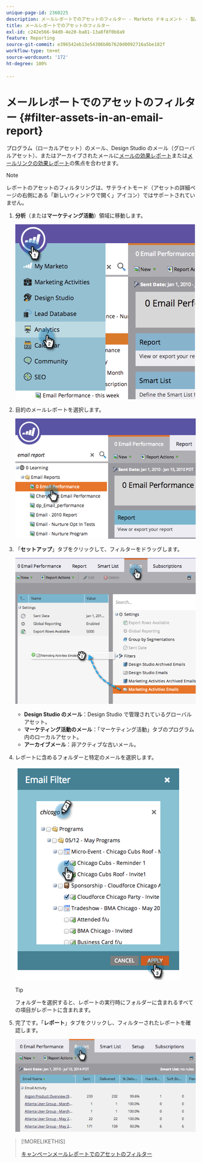 ```yaml
---
unique-page-id: 2360225
description: メールレポートでのアセットのフィルター - Marketo ドキュメント - 製品ドキュメント
title: メールレポートでのアセットのフィルター
exl-id: c242e566-94d0-4e20-ba81-13a8f8f0b8a9
feature: Reporting
source-git-commit: e396542eb13e54306b0b7620d0092716a5be182f
workflow-type: tm+mt
source-wordcount: '172'
ht-degree: 100%

---
```


# メールレポートでのアセットのフィルター {#filter-assets-in-an-email-report}

プログラム（ローカルアセット）のメール、Design Studio のメール（グローバルアセット）、またはアーカイブされたメールに[メールの効果レポート](/help/marketo/product-docs/email-marketing/email-programs/email-program-data/email-performance-report.md)または[メールリンクの効果レポート](/help/marketo/product-docs/email-marketing/email-programs/email-program-data/email-link-performance-report.md)の焦点を合わせます。

>[!NOTE]
>
>レポートのアセットのフィルタリングは、サテライトモード（アセットの詳細ページの右側にある「新しいウィンドウで開く」アイコン）ではサポートされていません。

1. **分析**（または&#x200B;**マーケティング活動**）領域に移動します。

   ![](assets/image2014-9-16-15-3a53-3a26.png)

1. 目的のメールレポートを選択します。

   ![](assets/image2014-9-16-15-3a53-3a29.png)

1. 「**セットアップ**」タブをクリックして、フィルターをドラッグします。

   ![](assets/image2014-9-16-15-3a53-3a32.png)

   * **Design Studio のメール**：Design Studio で管理されているグローバルアセット。
   * **マーケティング活動のメール**：「マーケティング活動」タブのプログラム内のローカルアセット。
   * **アーカイブメール**：非アクティブな古いメール。

1. レポートに含めるフォルダーと特定のメールを選択します。

   ![](assets/image2014-9-16-15-3a53-3a36.png)

   >[!TIP]
   >
   >フォルダーを選択すると、レポートの実行時にフォルダーに含まれるすべての項目がレポートに含まれます。

1. 完了です。「**レポート**」タブをクリックし、フィルターされたレポートを確認します。

   ![](assets/image2014-9-16-15-3a53-3a59.png)

>[!MORELIKETHIS]
>
>[キャンペーンメールレポートでのアセットのフィルター](/help/marketo/product-docs/reporting/basic-reporting/report-activity/filter-assets-in-a-campaign-email-reports.md)
